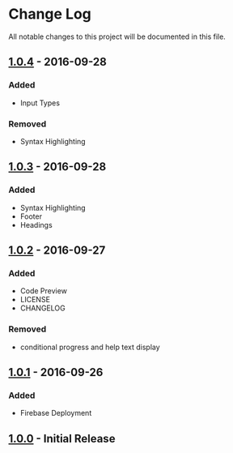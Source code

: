 # Change Log
All notable changes to this project will be documented in this file.

## [1.0.4](../../tree/1.0.4) - 2016-09-28

### Added

- Input Types

### Removed

- Syntax Highlighting

## [1.0.3](../../tree/1.0.3) - 2016-09-28

### Added

- Syntax Highlighting
- Footer
- Headings

## [1.0.2](../../tree/1.0.2) - 2016-09-27

### Added

- Code Preview
- LICENSE
- CHANGELOG

### Removed

- conditional progress and help text display

## [1.0.1](../../tree/1.0.1) - 2016-09-26

### Added

- Firebase Deployment

## [1.0.0](../../tree/1.0.0) - Initial Release

